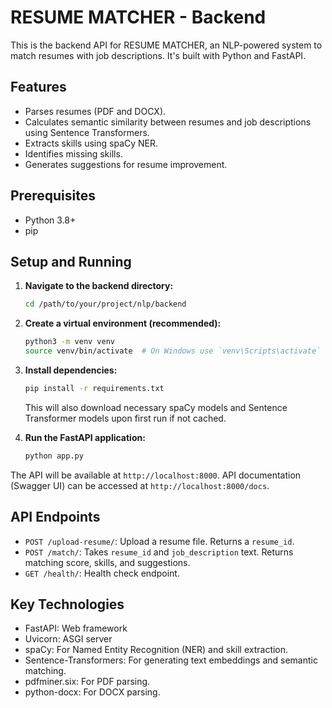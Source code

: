 # RESUME MATCHER - Backend

This is the backend API for RESUME MATCHER, an NLP-powered system to match resumes with job descriptions. It's built with Python and FastAPI.

## Features

- Parses resumes (PDF and DOCX).
- Calculates semantic similarity between resumes and job descriptions using Sentence Transformers.
- Extracts skills using spaCy NER.
- Identifies missing skills.
- Generates suggestions for resume improvement.

## Prerequisites

- Python 3.8+
- pip

## Setup and Running

1.  **Navigate to the backend directory:**
    ```bash
    cd /path/to/your/project/nlp/backend
    ```

2.  **Create a virtual environment (recommended):**
    ```bash
    python3 -m venv venv
    source venv/bin/activate  # On Windows use `venv\Scripts\activate`
    ```

3.  **Install dependencies:**
    ```bash
    pip install -r requirements.txt
    ```
    This will also download necessary spaCy models and Sentence Transformer models upon first run if not cached.

4.  **Run the FastAPI application:**
    ```bash
    python app.py
    ```

The API will be available at `http://localhost:8000`.
API documentation (Swagger UI) can be accessed at `http://localhost:8000/docs`.

## API Endpoints

-   `POST /upload-resume/`: Upload a resume file. Returns a `resume_id`.
-   `POST /match/`: Takes `resume_id` and `job_description` text. Returns matching score, skills, and suggestions.
-   `GET /health/`: Health check endpoint.

## Key Technologies

- FastAPI: Web framework
- Uvicorn: ASGI server
- spaCy: For Named Entity Recognition (NER) and skill extraction.
- Sentence-Transformers: For generating text embeddings and semantic matching.
- pdfminer.six: For PDF parsing.
- python-docx: For DOCX parsing.